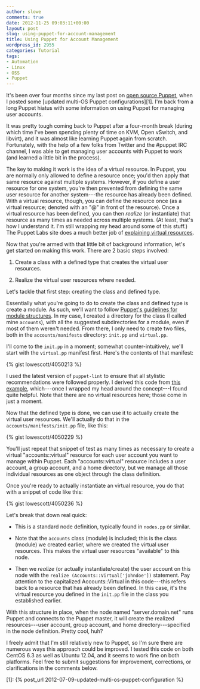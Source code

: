```yaml
---
author: slowe
comments: true
date: 2012-11-25 09:03:11+00:00
layout: post
slug: using-puppet-for-account-management
title: Using Puppet for Account Management
wordpress_id: 2955
categories: Tutorial
tags:
- Automation
- Linux
- OSS
- Puppet
---
```


It's been over four months since my last post on [open source Puppet](http://puppetlabs.com/puppet/puppet-open-source/), when I posted some [updated multi-OS Puppet configurations][1]. I'm back from a long Puppet hiatus with some information on using Puppet for managing user accounts.

It was pretty tough coming back to Puppet after a four-month break (during which time I've been spending plenty of time on KVM, Open vSwitch, and libvirt), and it was almost like learning Puppet again from scratch. Fortunately, with the help of a few folks from Twitter and the #puppet IRC channel, I was able to get managing user accounts with Puppet to work (and learned a little bit in the process).

The key to making it work is the idea of a virtual resource. In Puppet, you are normally only allowed to define a resource once; you'd then apply that same resource against multiple systems. However, if you define a user resource for one system, you're then prevented from defining the same user resource for another system---the resource has already been defined. With a virtual resource, though, you can define the resource once (as a virtual resource; denoted with an "@" in front of the resource). Once a virtual resource has been defined, you can then _realize_ (or instantiate) that resource as many times as needed across multiple systems. (At least, that's how I understand it. I'm still wrapping my head around some of this stuff.) The Puppet Labs site does a much better job of [explaining virtual resources](http://docs.puppetlabs.com/puppet/3/reference/lang_virtual.html).

Now that you're armed with that little bit of background information, let's get started on making this work. There are 2 basic steps involved:

1. Create a class with a defined type that creates the virtual user resources.

2. Realize the virtual user resources where needed.

Let's tackle that first step: creating the class and defined type.

Essentially what you're going to do to create the class and defined type is create a module. As such, we'll want to follow [Puppet's guidelines for module structures](http://docs.puppetlabs.com/puppet/3/reference/modules_fundamentals.html). In my case, I created a directory for the class (I called mine `accounts`), with all the suggested subdirectories for a module, even if most of them weren't needed. From there, I only need to create two files, both in the `accounts/manifests` directory: `init.pp` and `virtual.pp`.

I'll come to the `init.pp` in a moment; somewhat counter-intuitively, we'll start with the `virtual.pp` manifest first. Here's the contents of that manifest:

{% gist lowescott/4050213 %}

I used the latest version of `puppet-lint` to ensure that all stylistic recommendations were followed properly. I derived this code from [this example](http://www.craigdunn.org/2011/03/puppet-working-with-define-based-virtuals/), which---once I wrapped my head around the concept---I found quite helpful. Note that there are no virtual resources here; those come in just a moment.

Now that the defined type is done, we can use it to actually create the virtual user resources. We'll actually do that in the `accounts/manifests/init.pp` file, like this:

{% gist lowescott/4050229 %}

You'll just repeat that snippet of test as many times as necessary to create a virtual "accounts::virtual" resource for each user account you want to manage within Puppet. Each "accounts::virtual" resource includes a user account, a group account, and a home directory, but we manage all those individual resources as one object through the class definition.

Once you're ready to actually instantiate an virtual resource, you do that with a snippet of code like this:

{% gist lowescott/4050236 %}

Let's break that down real quick:

* This is a standard node definition, typically found in `nodes.pp` or similar.

* Note that the `accounts` class (module) is included; this is the class (module) we created earlier, where we created the virtual user resources. This makes the virtual user resources "available" to this node.

* Then we _realize_ (or actually instantiate/create) the user account on this node with the `realize (Accounts::Virtual['johndoe'])` statement. Pay attention to the capitalized Accounts::Virtual in this code---this refers back to a resource that has already been defined. In this case, it's the virtual resource you defined in the `init.pp` file in the class you established earlier.

With this structure in place, when the node named "server.domain.net" runs Puppet and connects to the Puppet master, it will create the realized resources---user account, group account, and home directory---specified in the node definition. Pretty cool, huh?

I freely admit that I'm still relatively new to Puppet, so I'm sure there are numerous ways this approach could be improved. I tested this code on both CentOS 6.3 as well as Ubuntu 12.04, and it seems to work fine on both platforms. Feel free to submit suggestions for improvement, corrections, or clarifications in the comments below.

[1]: {% post_url 2012-07-09-updated-multi-os-puppet-configuration %}
